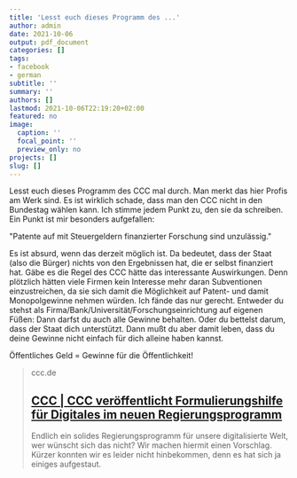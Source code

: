 ```yaml
---
title: 'Lesst euch dieses Programm des ...'
author: admin
date: 2021-10-06
output: pdf_document
categories: []
tags:
- facebook
- german
subtitle: ''
summary: ''
authors: []
lastmod: 2021-10-06T22:19:20+02:00
featured: no
image:
  caption: ''
  focal_point: ''
  preview_only: no
projects: []
slug: []
---
```

Lesst euch dieses Programm des CCC mal durch. Man merkt das hier Profis am Werk sind. Es ist wirklich schade, dass man den CCC nicht in den Bundestag wählen kann. Ich stimme jedem Punkt zu, den sie da schreiben. Ein Punkt ist mir besonders aufgefallen:

"Patente auf mit Steuergeldern finanzierter Forschung sind unzulässig."

Es ist absurd, wenn das derzeit möglich ist. Da bedeutet, dass der Staat (also die Bürger) nichts von den Ergebnissen hat, die er selbst finanziert hat. Gäbe es die Regel des CCC hätte das interessante Auswirkungen. Denn plötzlich hätten viele Firmen kein Interesse mehr daran Subventionen einzustreichen, da sie sich damit die Möglichkeit auf Patent- und damit Monopolgewinne nehmen würden. Ich fände das nur gerecht. Entweder du stehst als Firma/Bank/Universität/Forschungseinrichtung auf eigenen Füßen: Dann darfst du auch alle Gewinne behalten. Oder du bettelst darum, dass der Staat dich unterstützt. Dann mußt du aber damit leben, dass du deine Gewinne nicht einfach für dich alleine haben kannst. 

Öffentliches Geld = Gewinne für die Öffentlichkeit!
> ccc.de
> ## [CCC | CCC veröffentlicht Formulierungshilfe für Digitales im neuen Regierungsprogramm](https://www.ccc.de/de/updates/2021/ccc-formulierungshilfe-regierungsprogramm)
>
>Endlich ein solides Regierungsprogramm für unsere digitalisierte Welt, wer wünscht sich das nicht? Wir machen hiermit einen Vorschlag. Kürzer konnten wir es leider nicht hinbekommen, denn es hat sich ja einiges aufgestaut.


